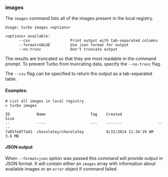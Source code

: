 ### images

The `images` command lists all of the images present in the local registry. 

```
Usage: turbo images <options>

<options> available:
      --csv                  Print output with tab-separated columns
      --format=VALUE         Use json format for output
      --no-trunc             Don't truncate output
```

The results are truncated so that they are most readable in the command prompt. To prevent Turbo from truncating data, specify the `--no-trunc` flag. 

The `--csv` flag can be specified to return the output as a tab-separated table. 

#### Examples:

```
# List all images in local registry
> turbo images

ID 			  Name  				  Tag	 Created 				Size
-- 			  ----  				  ---    -------    			----
7a85fe8f7ad1  chocolatey/chocolatey          8/22/2014 11:34:19 AM  3.6 MB
```

#### JSON output

When `--format=json` option was passed this command will provide output in JSON format. It will contain either an `images` array with information about available images or an `error` object if command failed.